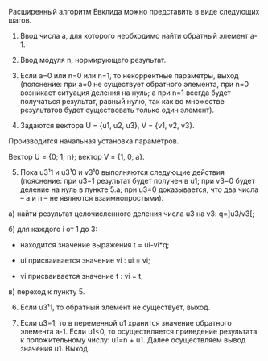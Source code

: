 
Расширенный алгоритм Евклида можно представить в виде следующих шагов.

1. Ввод числа a, для которого необходимо найти обратный элемент a-1.

2. Ввод модуля n, нормирующего результат.

3. Если a=0 или n=0 или n=1, то некорректные параметры, выход (пояснение: при a=0 не существует обратного элемента, при n=0 возникает ситуация деления на нуль; а при n=1 всегда будет получаться результат, равный нулю, так как во множестве результатов будет существовать только один элемент).

4. Задаются вектора U = {u1, u2, u3}, V = {v1, v2, v3}.

Производится начальная установка параметров.

Вектор U = {0; 1; n}; вектор V = {1, 0, a}.

5. Пока u3¹1 и u3¹0 и v3¹0 выполняются следующие действия (пояснение: при u3=1 результат будет получен в u1; при v3=0 будет деление на нуль в пункте 5.а; при u3=0 доказывается, что два числа – a и n – не являются взаимнопростыми).

а) найти результат целочисленного деления числа u3 на v3: q=]u3/v3[;

б) для каждого i от 1 до 3: 

- находится значение выражения t = ui-vi*q;

- ui присваивается значение vi :  ui = vi;

- vi присваивается значение t  : vi = t;

в) переход к пункту 5.

6. Если u3¹1, то обратный элемент не существует, выход.

7. Если u3=1, то в переменной u1 хранится значение обратного элемента a-1. Если u1<0, то осуществляется приведение результата к положительному числу: u1=n + u1. Далее осуществляем вывод значения u1. Выход.

